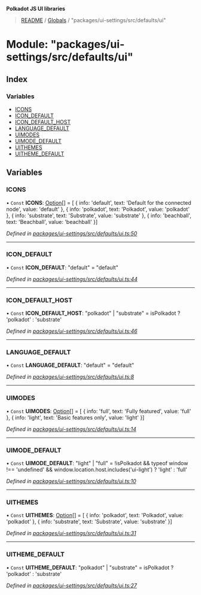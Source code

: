 **Polkadot JS UI libraries**

> [README](../README.md) / [Globals](../globals.md) / "packages/ui-settings/src/defaults/ui"

# Module: "packages/ui-settings/src/defaults/ui"

## Index

### Variables

* [ICONS](_packages_ui_settings_src_defaults_ui_.md#icons)
* [ICON\_DEFAULT](_packages_ui_settings_src_defaults_ui_.md#icon_default)
* [ICON\_DEFAULT\_HOST](_packages_ui_settings_src_defaults_ui_.md#icon_default_host)
* [LANGUAGE\_DEFAULT](_packages_ui_settings_src_defaults_ui_.md#language_default)
* [UIMODES](_packages_ui_settings_src_defaults_ui_.md#uimodes)
* [UIMODE\_DEFAULT](_packages_ui_settings_src_defaults_ui_.md#uimode_default)
* [UITHEMES](_packages_ui_settings_src_defaults_ui_.md#uithemes)
* [UITHEME\_DEFAULT](_packages_ui_settings_src_defaults_ui_.md#uitheme_default)

## Variables

### ICONS

• `Const` **ICONS**: [Option](_packages_ui_settings_src_types_.md#option)[] = [ { info: 'default', text: 'Default for the connected node', value: 'default' }, { info: 'polkadot', text: 'Polkadot', value: 'polkadot' }, { info: 'substrate', text: 'Substrate', value: 'substrate' }, { info: 'beachball', text: 'Beachball', value: 'beachball' }]

*Defined in [packages/ui-settings/src/defaults/ui.ts:50](https://github.com/polkadot-js/ui/blob/678d4dc5/packages/ui-settings/src/defaults/ui.ts#L50)*

___

### ICON\_DEFAULT

• `Const` **ICON\_DEFAULT**: \"default\" = "default"

*Defined in [packages/ui-settings/src/defaults/ui.ts:44](https://github.com/polkadot-js/ui/blob/678d4dc5/packages/ui-settings/src/defaults/ui.ts#L44)*

___

### ICON\_DEFAULT\_HOST

• `Const` **ICON\_DEFAULT\_HOST**: \"polkadot\" \| \"substrate\" = isPolkadot ? 'polkadot' : 'substrate'

*Defined in [packages/ui-settings/src/defaults/ui.ts:46](https://github.com/polkadot-js/ui/blob/678d4dc5/packages/ui-settings/src/defaults/ui.ts#L46)*

___

### LANGUAGE\_DEFAULT

• `Const` **LANGUAGE\_DEFAULT**: \"default\" = "default"

*Defined in [packages/ui-settings/src/defaults/ui.ts:8](https://github.com/polkadot-js/ui/blob/678d4dc5/packages/ui-settings/src/defaults/ui.ts#L8)*

___

### UIMODES

• `Const` **UIMODES**: [Option](_packages_ui_settings_src_types_.md#option)[] = [ { info: 'full', text: 'Fully featured', value: 'full' }, { info: 'light', text: 'Basic features only', value: 'light' }]

*Defined in [packages/ui-settings/src/defaults/ui.ts:14](https://github.com/polkadot-js/ui/blob/678d4dc5/packages/ui-settings/src/defaults/ui.ts#L14)*

___

### UIMODE\_DEFAULT

• `Const` **UIMODE\_DEFAULT**: \"light\" \| \"full\" = !isPolkadot && typeof window !== 'undefined' && window.location.host.includes('ui-light') ? 'light' : 'full'

*Defined in [packages/ui-settings/src/defaults/ui.ts:10](https://github.com/polkadot-js/ui/blob/678d4dc5/packages/ui-settings/src/defaults/ui.ts#L10)*

___

### UITHEMES

• `Const` **UITHEMES**: [Option](_packages_ui_settings_src_types_.md#option)[] = [ { info: 'polkadot', text: 'Polkadot', value: 'polkadot' }, { info: 'substrate', text: 'Substrate', value: 'substrate' }]

*Defined in [packages/ui-settings/src/defaults/ui.ts:31](https://github.com/polkadot-js/ui/blob/678d4dc5/packages/ui-settings/src/defaults/ui.ts#L31)*

___

### UITHEME\_DEFAULT

• `Const` **UITHEME\_DEFAULT**: \"polkadot\" \| \"substrate\" = isPolkadot ? 'polkadot' : 'substrate'

*Defined in [packages/ui-settings/src/defaults/ui.ts:27](https://github.com/polkadot-js/ui/blob/678d4dc5/packages/ui-settings/src/defaults/ui.ts#L27)*
